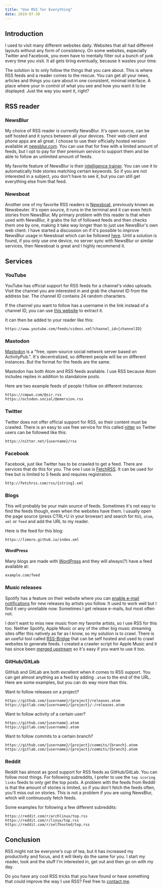 ```yaml
---
title: "Use RSS for Everything"
date: 2019-07-30
---
```


## Introduction
I used to visit many different websites daily. Websites that all had different layouts without any form of consistency. On some websites, especially Twitter and Facebook, you even have to mentally filter out a bunch of junk every time you visit. It all gets tiring eventually, because it wastes your time.

The solution is to only follow the things that you care about. This is where RSS feeds and a reader comes to the rescue. You can get all your news, articles and things you care about in one consistent, minimal interface. A place where your in control of what you see and how you want it to be displayed. Just the way you want it, right?

## RSS reader

### NewsBlur
My choice of RSS reader is currently NewsBlur. It's open source, can be self hosted and it syncs between all your devices. Their web client and phone apps are all great. I choose to use their officially hosted version available at [newsblur.com](https://newsblur.com). You can use that for free with a limited amount of feeds, but I opt to pay for their premium service to support them and be able to follow an unlimited amount of feeds.

My favorite feature of NewsBlur is their [intelligence trainer](https://blog.newsblur.com/post/168431864825/intelligence-training-comes-to-newsblurs-android). You can use it to automatically hide stories matching certain keywords. So if you are not interested in a subject, you don't have to see it, but you can still get everything else from that feed.

### Newsboat
Another one of my favorite RSS readers is [Newsboat](https://newsboat.org), previously known as Newsbeuter. It's open source, it runs in the terminal and it can even fetch stories from NewsBlur. My primary problem with this reader is that when used with NewsBlur, it grabs the list of followed feeds and then checks them one by one, making it take way longer than to just use NewsBlur's own web client. I have started a discussion on if it's possible to improve NewsBlur usage in Newsboat which can be followed [here](https://github.com/newsboat/newsboat/issues/513). Until a solution is found, if you only use one device, no server sync with NewsBlur or similar services, then Newsboat is great and I highly recommend it.

## Services
### YouTube
YouTube has official support for RSS feeds for a channel's video uploads. Visit the channel you are interested in and grab the channel ID from the address bar. The channel ID contains 24 random characters.

If the channel you want to follow has a username in the link instead of a channel ID, you can use [this website](https://socialnewsify.com/get-channel-id-by-username-youtube) to extract it.

It can then be added to your reader like this:

```
https://www.youtube.com/feeds/videos.xml?channel_id={channelID}
```

### Mastodon

[Mastodon](https://joinmastodon.org/) is a "free, open-source social network server based on ActivityPub.". It's decentralized, so different people will be on different instances. But the format for the feeds are the same.

Mastodon has both Atom and RSS feeds available. I use RSS because Atom includes replies in addition to standalone posts.

Here are two example feeds of people I follow on different instances:
```
https://cmpwn.com/@sir.rss
https://octodon.social/@emersion.rss
```

### Twitter
Twitter does not offer official support for RSS, so their content must be crawled. There is an easy to use free service for this called [nitter](https://nitter.net) so Twitter users can be followed like this:

```
https://nitter.net/{username}/rss
```

### Facebook
Facebook, just like Twitter has to be crawled to get a feed. There are services that do this for you. The one I use is [FetchRSS](https://fetchrss.com). It can be used for free but is limited to 5 feeds and requires registration.

```
http://fetchrss.com/rss/{string}.xml
```

### Blogs
This will probably be your main source of feeds. Sometimes it's not easy to find the feeds though, even when the websites have them. I usually open the page source (press CTRL+U in your browser) and search for `RSS`, `atom`, `xml` or `feed` and add the URL to my reader.

Here is the feed for this blog:
```
https://limero.github.io/index.xml
```

#### WordPress
Many blogs are made with [WordPress](https://wordpress.org) and they will always(?) have a feed available at:

```
example.com/feed
```

### Music releases
Spotify has a feature on their website where you can [enable e-mail notifications](https://spotify.com/account/notifications) for new releases by artists you follow. It used to work well but I find it very unreliable now. Sometimes I get release e-mails, but most often not.

I don't want to miss new music from my favorite artists, so I use RSS for this too. Neither Spotify, Apple Music or any of the other big music streaming sites offer this natively as far as I know, so my solution is to crawl. There is an useful tool called [RSS-Bridge](https://github.com/RSS-Bridge/rss-bridge) that can be self hosted and used to crawl websites to generate feeds. I created a crawler script for Apple Music and it has since been [merged upstream](https://github.com/RSS-Bridge/rss-bridge/pull/1026) so it's easy if you want to use it too.

### GitHub/GitLab
GitHub and GitLab are both excellent when it comes to RSS support. You can get almost anything as a feed by adding `.atom` to the end of the URL. Here are some examples, but you can do way more than this.

Want to follow releases on a project?
```
https://github.com/{username}/{project}/releases.atom
https://gitlab.com/{username}/{project}/-/releases.atom
```

Want to follow activity of a certain user?
```
https://github.com/{username}.atom
https://gitlab.com/{username}.atom
```

Want to follow commits to a certain branch?
```
https://github.com/{username}/{project}/commits/{branch}.atom
https://gitlab.com/{username}/{project}/commits/{branch}.atom
```

### Reddit
Reddit has almost as good support for RSS feeds as GitHub/GitLab. You can follow most things. For following subreddits, I prefer to use the `top scoring links` feeds to only get the top posts. A problem with the feeds from Reddit is that the amount of stories is limited, so if you don't fetch the feeds often, you'll miss out on stories. This is not a problem if you are using NewsBlur, which will continuously fetch feeds.

Some examples for following a few different subreddits:
```
https://reddit.com/r/archlinux/top.rss
https://reddit.com/r/linux/top.rss
https://reddit.com/r/selfhosted/top.rss
```

## Conclusion
RSS might not be everyone's cup of tea, but it has increased my productivity and focus, and it will likely do the same for you. I start my reader, look and the stuff I'm interested in, get out and then go on with my day.

Do you have any cool RSS tricks that you have found or have something that could improve the way I use RSS? Feel free to [contact me](/contact/).
